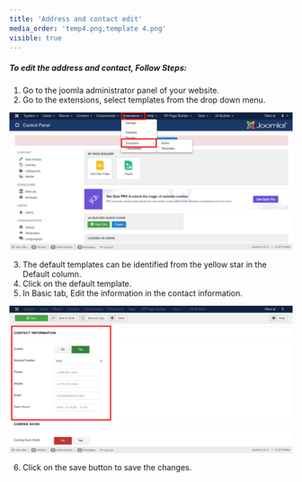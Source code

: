 ```yaml
---
title: 'Address and contact edit'
media_order: 'temp4.png,template 4.png'
visible: true
---
```


##### **To edit the address and contact, Follow Steps:**

1. Go to the joomla administrator panel of your website.
2. Go to the extensions, select templates from the drop down menu.

![](temp4.png)

3. The default templates can be identified from the yellow star in the Default column.
4. Click on the default template.
5. In Basic tab, Edit the information in the contact information.

![](template%204.png)

6. Click on the save button to save the changes.





